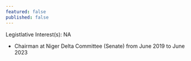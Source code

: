 ```yaml
---
featured: false
published: false
---
```

Legistlative Interest(s): NA

* Chairman at Niger Delta Committee (Senate) from June 2019 to June 2023